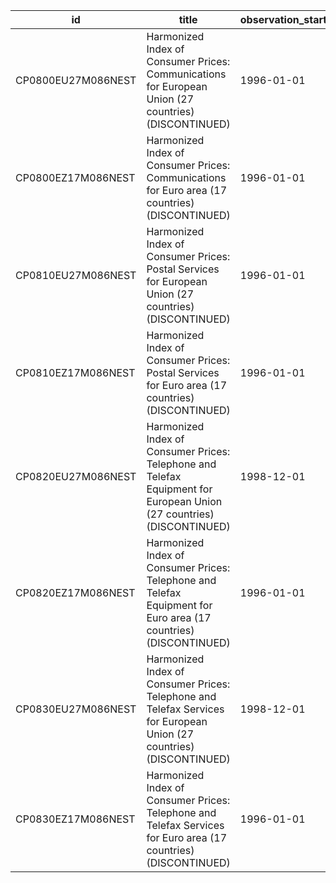 | id                 | title                                                                                                                 | observation_start   | observation_end   |
|--------------------|-----------------------------------------------------------------------------------------------------------------------|---------------------|-------------------|
| CP0800EU27M086NEST | Harmonized Index of Consumer Prices: Communications for European Union (27 countries) (DISCONTINUED)                  | 1996-01-01          | 2015-12-01        |
| CP0800EZ17M086NEST | Harmonized Index of Consumer Prices: Communications for Euro area (17 countries) (DISCONTINUED)                       | 1996-01-01          | 2015-12-01        |
| CP0810EU27M086NEST | Harmonized Index of Consumer Prices: Postal Services for European Union (27 countries) (DISCONTINUED)                 | 1996-01-01          | 2015-12-01        |
| CP0810EZ17M086NEST | Harmonized Index of Consumer Prices: Postal Services for Euro area (17 countries) (DISCONTINUED)                      | 1996-01-01          | 2015-12-01        |
| CP0820EU27M086NEST | Harmonized Index of Consumer Prices: Telephone and Telefax Equipment for European Union (27 countries) (DISCONTINUED) | 1998-12-01          | 2015-12-01        |
| CP0820EZ17M086NEST | Harmonized Index of Consumer Prices: Telephone and Telefax Equipment for Euro area (17 countries) (DISCONTINUED)      | 1996-01-01          | 2015-12-01        |
| CP0830EU27M086NEST | Harmonized Index of Consumer Prices: Telephone and Telefax Services for European Union (27 countries) (DISCONTINUED)  | 1998-12-01          | 2015-12-01        |
| CP0830EZ17M086NEST | Harmonized Index of Consumer Prices: Telephone and Telefax Services for Euro area (17 countries) (DISCONTINUED)       | 1996-01-01          | 2015-12-01        |